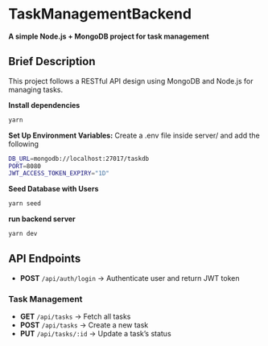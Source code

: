 # TaskManagementBackend

**A simple Node.js + MongoDB project for task management**

## Brief Description

This project follows a RESTful API design using MongoDB and Node.js for managing tasks.

**Install dependencies**

```bash
yarn
```

**Set Up Environment Variables:**
Create a .env file inside server/ and add the following

```bash
DB_URL=mongodb://localhost:27017/taskdb
PORT=8080
JWT_ACCESS_TOKEN_EXPIRY="1D"
```

**Seed Database with Users**

```bash
yarn seed
```

**run backend server**

```bash
yarn dev
```

## API Endpoints
- **POST** `/api/auth/login` → Authenticate user and return JWT token

### Task Management
- **GET** `/api/tasks` → Fetch all tasks
- **POST** `/api/tasks` → Create a new task
- **PUT** `/api/tasks/:id` → Update a task’s status